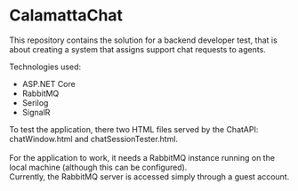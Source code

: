 # CalamattaChat
This repository contains the solution for a backend developer test, that is about creating a system that assigns support chat requests to agents.

Technologies used:
- ASP.NET Core
- RabbitMQ
- Serilog
- SignalR

To test the application, there two HTML files served by the ChatAPI: chatWindow.html and chatSessionTester.html.
<br/><br/>
For the application to work, it needs a RabbitMQ instance running on the local machine (although this can be configured).
<br/>
Currently, the RabbitMQ server is accessed simply through a guest account.
